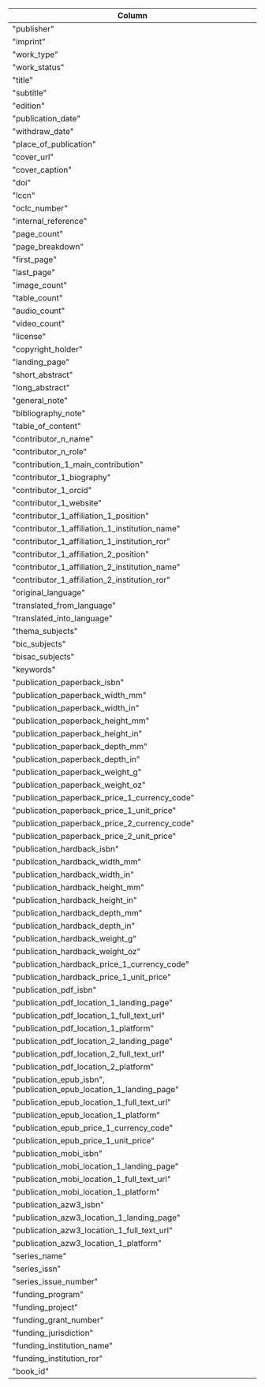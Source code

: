 
| Column |
|--------|
| "publisher"|
| "imprint" |
| "work_type" |
| "work_status" |
| "title" |
| "subtitle"|
| "edition" |
| "publication_date" |
| "withdraw_date" |
| "place_of_publication"|
| "cover_url" |
| "cover_caption" |
| "doi" |
| "lccn" |
| "oclc_number" |
| "internal_reference" |
| "page_count" |
| "page_breakdown" |
| "first_page" |
| "last_page" |
| "image_count" |
| "table_count" |
| "audio_count" |
| "video_count" |
| "license" |
| "copyright_holder" |
| "landing_page" |
| "short_abstract" |
| "long_abstract" |
| "general_note" |
| "bibliography_note" |
| "table_of_content" |
| "contributor_n_name" |
| "contributor_n_role"|
| "contribution_1_main_contribution" |
| "contributor_1_biography" |
| "contributor_1_orcid" |
| "contributor_1_website" |
| "contributor_1_affiliation_1_position" |
| "contributor_1_affiliation_1_institution_name" |
| "contributor_1_affiliation_1_institution_ror" |
| "contributor_1_affiliation_2_position" |
| "contributor_1_affiliation_2_institution_name" |
| "contributor_1_affiliation_2_institution_ror" |
| "original_language" |
| "translated_from_language" |
| "translated_into_language" |
| "thema_subjects" |
| "bic_subjects" |
| "bisac_subjects" |
| "keywords" |
| "publication_paperback_isbn" |
| "publication_paperback_width_mm" |
| "publication_paperback_width_in" |
| "publication_paperback_height_mm" |
| "publication_paperback_height_in" |
| "publication_paperback_depth_mm" |
| "publication_paperback_depth_in" |
| "publication_paperback_weight_g" |
| "publication_paperback_weight_oz" |
| "publication_paperback_price_1_currency_code" |
| "publication_paperback_price_1_unit_price" |
| "publication_paperback_price_2_currency_code" |
| "publication_paperback_price_2_unit_price" |
| "publication_hardback_isbn" |
| "publication_hardback_width_mm" |
| "publication_hardback_width_in" |
| "publication_hardback_height_mm" |
| "publication_hardback_height_in" |
| "publication_hardback_depth_mm" |
| "publication_hardback_depth_in" |
| "publication_hardback_weight_g" |
| "publication_hardback_weight_oz" |
| "publication_hardback_price_1_currency_code" |
| "publication_hardback_price_1_unit_price" |
| "publication_pdf_isbn" |
| "publication_pdf_location_1_landing_page" |
| "publication_pdf_location_1_full_text_url" |
| "publication_pdf_location_1_platform" |
| "publication_pdf_location_2_landing_page" |
| "publication_pdf_location_2_full_text_url" |
| "publication_pdf_location_2_platform" |
| "publication_epub_isbn", "publication_epub_location_1_landing_page" |
| "publication_epub_location_1_full_text_url" |
| "publication_epub_location_1_platform" |
| "publication_epub_price_1_currency_code" |
| "publication_epub_price_1_unit_price" |
| "publication_mobi_isbn" |
| "publication_mobi_location_1_landing_page" |
| "publication_mobi_location_1_full_text_url" |
| "publication_mobi_location_1_platform" |
| "publication_azw3_isbn" |
| "publication_azw3_location_1_landing_page" |
| "publication_azw3_location_1_full_text_url" |
| "publication_azw3_location_1_platform" |
| "series_name" |
| "series_issn" |
| "series_issue_number" |
| "funding_program" |
| "funding_project" |
| "funding_grant_number" |
| "funding_jurisdiction" |
| "funding_institution_name" |
| "funding_institution_ror" |
| "book_id" |
